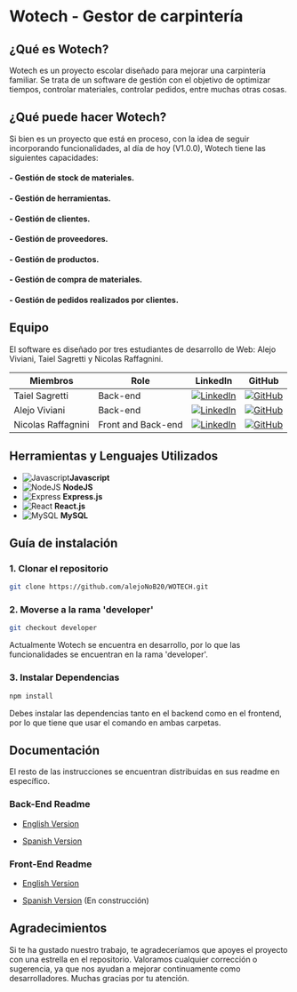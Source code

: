 #  Wotech - Gestor de carpintería

## ¿Qué es Wotech?

Wotech es un proyecto escolar diseñado para mejorar una carpintería familiar. Se trata de un software de gestión con el objetivo de optimizar tiempos, controlar materiales, controlar pedidos, entre muchas otras cosas. 

## ¿Qué puede hacer Wotech?

Si bien es un proyecto que está en proceso, con la idea de seguir incorporando funcionalidades, al día de hoy (V1.0.0), Wotech tiene las siguientes capacidades:

#### - Gestión de stock de materiales.
#### - Gestión de herramientas.
#### - Gestión de clientes.
#### - Gestión de proveedores.
#### - Gestión de productos.
#### - Gestión de compra de materiales.
#### - Gestión de pedidos realizados por clientes.

##  Equipo
El software es diseñado por tres estudiantes de desarrollo de Web: Alejo Viviani, Taiel Sagretti y Nicolas Raffagnini.

| Miembros             | Role               | LinkedIn                                                                                               | GitHub                                                                                                                  |
| ------------------ | ------------------ | ------------------------------------------------------------------------------------------------------ | ----------------------------------------------------------------------------------------------------------------------- |
| Taiel Sagretti     | Back-end           | [![LinkedIn](https://img.shields.io/badge/linkedin-blue?logo=linkedin)](https://www.linkedin.com/in/taiel-sagretti/) | [![GitHub](https://img.shields.io/badge/github-black?logo=github)](https://github.com/Tai-MS)                        |
| Alejo Viviani      | Back-end           | [![LinkedIn](https://img.shields.io/badge/linkedin-blue?logo=linkedin)](https://www.linkedin.com/in/alejo-viviani/) | [![GitHub](https://img.shields.io/badge/github-black?logo=github)](https://github.com/alejoNoB20) |
| Nicolas Raffagnini | Front and Back-end | [![LinkedIn](https://img.shields.io/badge/linkedin-blue?logo=linkedin)](https://www.linkedin.com/in/nicolas-raffagnini/) | [![GitHub](https://img.shields.io/badge/github-black?logo=github)](https://github.com/nico-raffa)                                            


##  Herramientas y Lenguajes Utilizados
- ![Javascript](https://img.shields.io/badge/Javascript-black?logo=javascript)**Javascript**
- ![NodeJS](https://img.shields.io/badge/nodejs-black?logo=node.js) **NodeJS**
- ![Express](https://img.shields.io/badge/express-green?logo=express) **Express.js** 
- ![React](https://img.shields.io/badge/react-blue?logo=react) **React.js**  
- ![MySQL](https://img.shields.io/badge/mysql-white?logo=mysql) **MySQL**
  
##  Guía de instalación

###  1. Clonar el repositorio
```bash
git clone https://github.com/alejoNoB20/WOTECH.git
```
###  2. Moverse a la rama 'developer'
```bash
git checkout developer
```
Actualmente Wotech se encuentra en desarrollo, por lo que las funcionalidades se encuentran en la rama 'developer'.

###  3. Instalar Dependencias
```bash
npm install
```

Debes instalar las dependencias tanto en el backend como en el frontend, por lo que tiene que usar el comando en ambas carpetas.

##  Documentación
El resto de las instrucciones se encuentran distribuidas en sus readme en específico.

### Back-End Readme

- [English Version](https://github.com/alejoNoB20/WOTECH/tree/developer/backend/README.md)

- [Spanish Version](https://github.com/alejoNoB20/WOTECH/tree/developer/backend/README-ES.md)

### Front-End Readme

- [English Version](https://github.com/alejoNoB20/WOTECH/tree/developer/frontend/README.md)

- [Spanish Version](https://github.com/alejoNoB20/WOTECH/tree/developer/frontend/README-ES.md) (En construcción)

## Agradecimientos

Si te ha gustado nuestro trabajo, te agradeceríamos que apoyes el proyecto con una estrella en el repositorio. Valoramos cualquier corrección o sugerencia, ya que nos ayudan a mejorar continuamente como desarrolladores. Muchas gracias por tu atención.